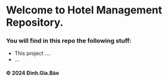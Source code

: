 # Welcome to Hotel Management Repository.
### You will find in this repo the following stuff:
* This project ....
* ...

#### © 2024 Đinh.Gia.Bảo